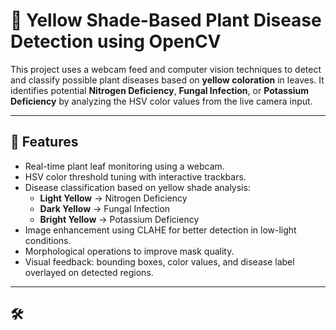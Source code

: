 
# 🌿 Yellow Shade-Based Plant Disease Detection using OpenCV

This project uses a webcam feed and computer vision techniques to detect and classify possible plant diseases based on **yellow coloration** in leaves. It identifies potential **Nitrogen Deficiency**, **Fungal Infection**, or **Potassium Deficiency** by analyzing the HSV color values from the live camera input.

---

## 📸 Features

- Real-time plant leaf monitoring using a webcam.
- HSV color threshold tuning with interactive trackbars.
- Disease classification based on yellow shade analysis:
  - **Light Yellow** → Nitrogen Deficiency
  - **Dark Yellow** → Fungal Infection
  - **Bright Yellow** → Potassium Deficiency
- Image enhancement using CLAHE for better detection in low-light conditions.
- Morphological operations to improve mask quality.
- Visual feedback: bounding boxes, color values, and disease label overlayed on detected regions.

---

## 🛠
